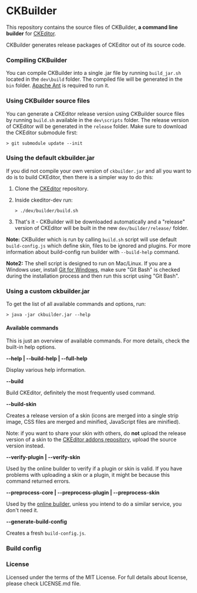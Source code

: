 CKBuilder
=========

This repository contains the source files of CKBuilder, **a command line builder** for [CKEditor](https://github.com/ckeditor/ckeditor-dev).

CKBuilder generates release packages of CKEditor out of its source code. 

### Compiling CKBuilder

You can compile CKBuilder into a single .jar file by running `build_jar.sh` located in the `dev\build` folder. The compiled file will be generated in the `bin` folder.
[Apache Ant](https://ant.apache.org) is required to run it.

### Using CKBuilder source files

You can generate a CKEditor release version using CKBuilder source files by running `build.sh` available in the `dev\scripts` folder. The release version of CKEditor will be generated in the `release` folder.
Make sure to download the CKEditor submodule first:

	> git submodule update --init

### Using the default ckbuilder.jar

If you did not compile your own version of `ckbuilder.jar` and all you want to do is to build CKEditor, then there is a simpler way to do this:

 1. Clone the [CKEditor](https://github.com/ckeditor/ckeditor-dev) repository.
 2. Inside ckeditor-dev run:

    ```
    > ./dev/builder/build.sh
    ```

 3. That's it - CKBuilder will be downloaded automatically and a "release" version of CKEditor will be built in the new `dev/builder/release/` folder. 

**Note:** CKBuilder which is run by calling ```build.sh``` script will use default ```build-config.js``` which define skin, files to be ignored and plugins. For more information about build-config run builder with ```--build-help``` command.
 
**Note2:** The shell script is designed to run on Mac/Linux. If you are a Windows user, install [Git for Windows](https://msysgit.github.io/), make sure "Git Bash" is checked during the installation process and then run this script using "Git Bash".

### Using a custom ckbuilder.jar

To get the list of all available commands and options, run:

	> java -jar ckbuilder.jar --help

#### Available commands

This is just an overview of available commands. For more details, check the built-in help options.

**--help | --build-help | --full-help**

Display various help information.

**--build**

Build CKEditor, definitely the most frequently used command.

**--build-skin**

Creates a release version of a skin (icons are merged into a single strip image, CSS files are merged and minified, JavaScript files are minified). 

Note: if you want to share your skin with others, do **not** upload the release version of a skin to the [CKEditor addons repository](https://ckeditor.com/cke4/addons/skins/all), upload the source version instead.

**--verify-plugin | --verify-skin**

Used by the online builder to verify if a plugin or skin is valid. If you have problems with uploading a skin or a plugin, it might be because this command returned errors.

**--preprocess-core | --preprocess-plugin | --preprocess-skin**

Used by the [online builder](https://ckeditor.com/cke4/builder), unless you intend to do a similar service, you don't need it.

**--generate-build-config**

Creates a fresh `build-config.js`.

### Build config



### License

Licensed under the terms of the MIT License. For full details about license, please check LICENSE.md file.
